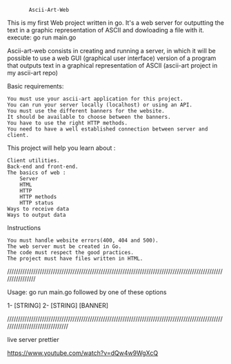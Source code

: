            Ascii-Art-Web

This is my first Web project written in go. It's a web server for outputting the text in a graphic representation of ASCII and dowloading a file with it.
execute: go run main.go

Ascii-art-web consists in creating and running a server, in which it will be possible to use a web GUI (graphical user interface) version of a program that outputs text in a graphical representation of ASCII (ascii-art project in my ascii-art repo)

Basic requirements:

    You must use your ascii-art application for this project.
    You can run your server locally (localhost) or using an API.
    You must use the different banners for the website.
    It should be available to choose between the banners.
    You have to use the right HTTP methods.
    You need to have a well established connection between server and client.

This project will help you learn about :

    Client utilities.
    Back-end and front-end.
    The basics of web :
        Server
        HTML
        HTTP
        HTTP methods
        HTTP status
    Ways to receive data
    Ways to output data

Instructions

    You must handle website errors(400, 404 and 500).
    The web server must be created in Go.
    The code must respect the good practices.
    The project must have files written in HTML.
                                                                                                                                                                                                                   
////////////////////////////////////////////////////////////////////////////////////////////////////////////////

Usage: go run main.go followed by one of these options

1- [STRING]
2- [STRING] [BANNER]



///////////////////////////////////////////////////////////////////////////////////////////////////////////////////////////////

live server
prettier

https://www.youtube.com/watch?v=dQw4w9WgXcQ